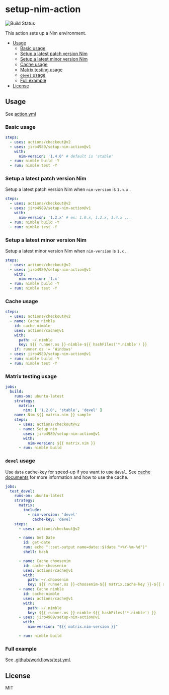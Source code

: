 # setup-nim-action

![Build Status](https://github.com/jiro4989/setup-nim-action/workflows/build/badge.svg)

This action sets up a Nim environment.

<!-- vim-markdown-toc GFM -->

* [Usage](#usage)
  * [Basic usage](#basic-usage)
  * [Setup a latest patch version Nim](#setup-a-latest-patch-version-nim)
  * [Setup a latest minor version Nim](#setup-a-latest-minor-version-nim)
  * [Cache usage](#cache-usage)
  * [Matrix testing usage](#matrix-testing-usage)
  * [`devel` usage](#devel-usage)
  * [Full example](#full-example)
* [License](#license)

<!-- vim-markdown-toc -->

## Usage

See [action.yml](action.yml)

### Basic usage

```yaml
steps:
  - uses: actions/checkout@v2
  - uses: jiro4989/setup-nim-action@v1
    with:
      nim-version: '1.4.0' # default is 'stable'
  - run: nimble build -Y
  - run: nimble test -Y
```

### Setup a latest patch version Nim

Setup a latest patch version Nim when `nim-version` is `1.n.x` .

```yaml
steps:
  - uses: actions/checkout@v2
  - uses: jiro4989/setup-nim-action@v1
    with:
      nim-version: '1.2.x' # ex: 1.0.x, 1.2.x, 1.4.x ...
  - run: nimble build -Y
  - run: nimble test -Y
```

### Setup a latest minor version Nim

Setup a latest minor version Nim when `nim-version` is `1.x` .

```yaml
steps:
  - uses: actions/checkout@v2
  - uses: jiro4989/setup-nim-action@v1
    with:
      nim-version: '1.x'
  - run: nimble build -Y
  - run: nimble test -Y
```

### Cache usage

```yaml
steps:
  - uses: actions/checkout@v2
  - name: Cache nimble
    id: cache-nimble
    uses: actions/cache@v1
    with:
      path: ~/.nimble
      key: ${{ runner.os }}-nimble-${{ hashFiles('*.nimble') }}
    if: runner.os != 'Windows'
  - uses: jiro4989/setup-nim-action@v1
  - run: nimble build -Y
  - run: nimble test -Y
```

### Matrix testing usage

```yaml
jobs:
  build:
    runs-on: ubuntu-latest
    strategy:
      matrix:
        nim: [ '1.2.0', 'stable', 'devel' ]
    name: Nim ${{ matrix.nim }} sample
    steps:
      - uses: actions/checkout@v2
      - name: Setup nim
        uses: jiro4989/setup-nim-action@v1
        with:
          nim-version: ${{ matrix.nim }}
      - run: nimble build
```

### `devel` usage

Use `date` cache-key for speed-up if you want to use `devel`.
See [cache documents](https://github.com/actions/cache) for more information and how to use the cache.

```yaml
jobs:
  test_devel:
    runs-on: ubuntu-latest
    strategy:
      matrix:
        include:
          - nim-version: 'devel'
            cache-key: 'devel'
    steps:
      - uses: actions/checkout@v2

      - name: Get Date
        id: get-date
        run: echo "::set-output name=date::$(date "+%Y-%m-%d")"
        shell: bash

      - name: Cache choosenim
        id: cache-choosenim
        uses: actions/cache@v1
        with:
          path: ~/.choosenim
          key: ${{ runner.os }}-choosenim-${{ matrix.cache-key }}-${{ steps.get-date.outputs.date }}
      - name: Cache nimble
        id: cache-nimble
        uses: actions/cache@v1
        with:
          path: ~/.nimble
          key: ${{ runner.os }}-nimble-${{ hashFiles('*.nimble') }}
      - uses: jiro4989/setup-nim-action@v1
        with:
          nim-version: "${{ matrix.nim-version }}"

      - run: nimble build
```

### Full example

See [.github/workflows/test.yml](.github/workflows/test.yml).

## License

MIT

